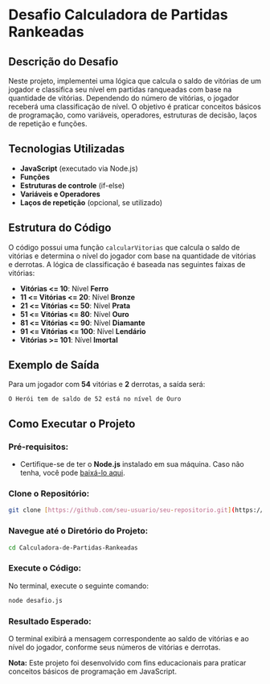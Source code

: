 # Desafio Calculadora de Partidas Rankeadas

## Descrição do Desafio

Neste projeto, implementei uma lógica que calcula o saldo de vitórias de um jogador e classifica seu nível em partidas ranqueadas com base na quantidade de vitórias. Dependendo do número de vitórias, o jogador receberá uma classificação de nível. O objetivo é praticar conceitos básicos de programação, como variáveis, operadores, estruturas de decisão, laços de repetição e funções.

## Tecnologias Utilizadas

- **JavaScript** (executado via Node.js)
- **Funções**
- **Estruturas de controle** (if-else)
- **Variáveis e Operadores**
- **Laços de repetição** (opcional, se utilizado)

## Estrutura do Código

O código possui uma função `calcularVitorias` que calcula o saldo de vitórias e determina o nível do jogador com base na quantidade de vitórias e derrotas. A lógica de classificação é baseada nas seguintes faixas de vitórias:

- **Vitórias <= 10**: Nível **Ferro**
- **11 <= Vitórias <= 20**: Nível **Bronze**
- **21 <= Vitórias <= 50**: Nível **Prata**
- **51 <= Vitórias <= 80**: Nível **Ouro**
- **81 <= Vitórias <= 90**: Nível **Diamante**
- **91 <= Vitórias <= 100**: Nível **Lendário**
- **Vitórias >= 101**: Nível **Imortal**

## Exemplo de Saída

Para um jogador com **54** vitórias e **2** derrotas, a saída será:

```
O Herói tem de saldo de 52 está no nível de Ouro
```

## Como Executar o Projeto

### Pré-requisitos:

- Certifique-se de ter o **Node.js** instalado em sua máquina. Caso não tenha, você pode [baixá-lo aqui](https://nodejs.org/).

### Clone o Repositório:

```bash
git clone [https://github.com/seu-usuario/seu-repositorio.git](https://github.com/LuTymos/Calculadora-de-Partidas-Rankeadas.git)
```

### Navegue até o Diretório do Projeto:

```bash
cd Calculadora-de-Partidas-Rankeadas
```

### Execute o Código:

No terminal, execute o seguinte comando:

```bash
node desafio.js
```

### Resultado Esperado:

O terminal exibirá a mensagem correspondente ao saldo de vitórias e ao nível do jogador, conforme seus números de vitórias e derrotas.



**Nota:** Este projeto foi desenvolvido com fins educacionais para praticar conceitos básicos de programação em JavaScript.
